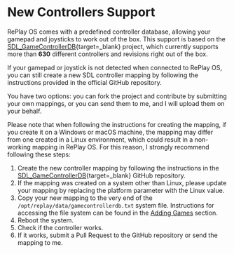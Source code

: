# New Controllers Support

RePlay OS comes with a predefined controller database, allowing your gamepad and joysticks to work out of the box. This support is based on the [SDL_GameControllerDB](https://github.com/mdqinc/SDL_GameControllerDB){target=_blank} project, which currently supports more than **630** different controllers and revisions right out of the box.

If your gamepad or joystick is not detected when connected to RePlay OS, you can still create a new SDL controller mapping by following the instructions provided in the official GitHub repository.

You have two options: you can fork the project and contribute by submitting your own mappings, or you can send them to me, and I will upload them on your behalf.

Please note that when following the instructions for creating the mapping, if you create it on a Windows or macOS machine, the mapping may differ from one created in a Linux environment, which could result in a non-working mapping in RePlay OS. For this reason, I strongly recommend following these steps:

1. Create the new controller mapping by following the instructions in the [SDL_GameControllerDB](https://github.com/mdqinc/SDL_GameControllerDB){target=_blank} GitHub repository.
2. If the mapping was created on a system other than Linux, please update your mapping by replacing the platform parameter with the Linux value.
3. Copy your new mapping to the very end of the `/opt/replay/data/gamecontrollerdb.txt` system file. Instructions for accessing the file system can be found in the [Adding Games](addgames.md#transfer-roms-over-the-network-via-sftp) section.
4. Reboot the system.
5. Check if the controller works.
6. If it works, submit a Pull Request to the GitHub repository or send the mapping to me.